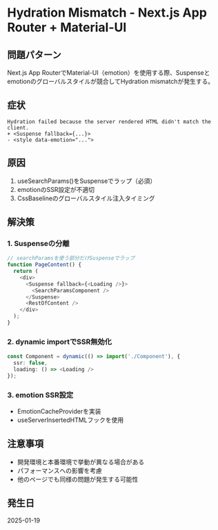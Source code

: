 # Hydration Mismatch - Next.js App Router + Material-UI

## 問題パターン
Next.js App RouterでMaterial-UI（emotion）を使用する際、Suspenseとemotionのグローバルスタイルが競合してHydration mismatchが発生する。

## 症状
```
Hydration failed because the server rendered HTML didn't match the client.
+ <Suspense fallback={...}>
- <style data-emotion="...">
```

## 原因
1. useSearchParams()をSuspenseでラップ（必須）
2. emotionのSSR設定が不適切
3. CssBaselineのグローバルスタイル注入タイミング

## 解決策

### 1. Suspenseの分離
```typescript
// searchParamsを使う部分だけSuspenseでラップ
function PageContent() {
  return (
    <div>
      <Suspense fallback={<Loading />}>
        <SearchParamsComponent />
      </Suspense>
      <RestOfContent />
    </div>
  );
}
```

### 2. dynamic importでSSR無効化
```typescript
const Component = dynamic(() => import('./Component'), {
  ssr: false,
  loading: () => <Loading />
});
```

### 3. emotion SSR設定
- EmotionCacheProviderを実装
- useServerInsertedHTMLフックを使用

## 注意事項
- 開発環境と本番環境で挙動が異なる場合がある
- パフォーマンスへの影響を考慮
- 他のページでも同様の問題が発生する可能性

## 発生日
2025-01-19